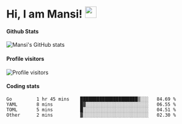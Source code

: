 # Hi, I am Mansi! <img src="https://user-images.githubusercontent.com/1303154/88677602-1635ba80-d120-11ea-84d8-d263ba5fc3c0.gif" width="30px">

#### Github Stats

![Mansi's GitHub stats](https://github-readme-stats.vercel.app/api?username=mansikulkarni96&theme=tokyonight&count_private=true&show_icons=true&hide=contribs)

#### Profile visitors

![Profile visitors](https://visitor-badge.glitch.me/badge?page_id=page.id&left_color=grey&right_color=blue)

#### Coding stats

<!--START_SECTION:waka-->

```text
Go         1 hr 45 mins    █████████████████████▒░░░   84.69 %
YAML       8 mins          █▓░░░░░░░░░░░░░░░░░░░░░░░   06.55 %
TOML       5 mins          █░░░░░░░░░░░░░░░░░░░░░░░░   04.51 %
Other      2 mins          ▓░░░░░░░░░░░░░░░░░░░░░░░░   02.30 %
```

<!--END_SECTION:waka-->
